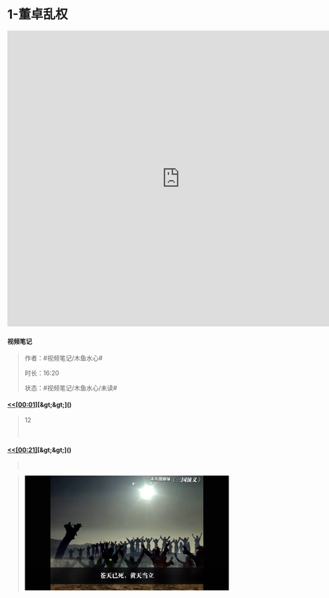 # 1-董卓乱权

<iframe sandbox="allow-top-navigation-by-user-activation allow-same-origin allow-forms allow-scripts allow-popups" src="https://player.bilibili.com/player.html?bvid=BV1hx411e7KP&amp;page=1&amp;high_quality=1&amp;as_wide=1&amp;allowfullscreen=true&amp;autoplay=0&amp;t=0" data-src="" border="0" frameborder="no" framespacing="0" allowfullscreen="true" style="height: 673px; width: 783px;"></iframe>

#### <span data-type="text" style="text-shadow: 1px 1px var(--b3-theme-surface-lighter), 2px 2px var(--b3-theme-surface-lighter), 3px 3px var(--b3-theme-surface-lighter), 4px 4px var(--b3-theme-surface-lighter);">视频笔记</span>

> 作者：#视频笔记/木鱼水心#​
>
> 时长：16:20
>
> 状态：#视频笔记/木鱼水心/未读#​

#### [&lt;&lt;]()​[[00:01]](## "https://player.bilibili.com/player.html?bvid=BV1hx411e7KP&page=1&high_quality=1&as_wide=1&allowfullscreen=true&autoplay=0&t=0")​[&gt;&gt;]()

> 12
>
> ‍

#### [&lt;&lt;]()​[[00:21]](## "https://player.bilibili.com/player.html?bvid=BV1hx411e7KP&page=1&high_quality=1&as_wide=1&allowfullscreen=true&autoplay=0&t=0")​[&gt;&gt;]()

> ‍

> ​![image](assets/screenshot-20241118171850-g8fafij.png)​
